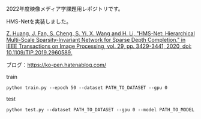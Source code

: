 2022年度映像メディア学課題用レポジトリです。

HMS-Netを実装しました。

[Z. Huang, J. Fan, S. Cheng, S. Yi, X. Wang and H. Li, "HMS-Net: Hierarchical Multi-Scale Sparsity-Invariant Network for Sparse Depth Completion," in IEEE Transactions on Image Processing, vol. 29, pp. 3429-3441, 2020, doi: 10.1109/TIP.2019.2960589.](https://ieeexplore.ieee.org/abstract/document/8946876)

ブログ：https://ko-pen.hatenablog.com/

train

```
python train.py --epoch 50 --dataset PATH_TO_DATASET --gpu 0
```

test

```
python test.py --dataset PATH_TO_DATASET --gpu 0 --model PATH_TO_MODEL
```
